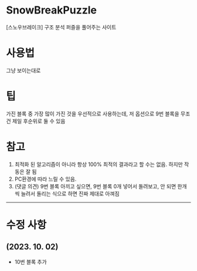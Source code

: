 # SnowBreakPuzzle
[스노우브레이크] 구조 분석 퍼즐을 풀어주는 사이트



# 사용법
그냥 보이는대로

# 팁
가진 블록 중 가장 많이 가진 것을 우선적으로 사용하는데, 저 옵션으로 9번 블록을 무조건 제일 후순위로 둘 수 있음

# 참고
1) 최적화 된 알고리즘이 아니라 항상 100% 최적의 결과라고 할 수는 없음. 하지만 작동은 잘 됨
2) PC환경에 따라 느릴 수 있음.
3) (댓글 의견) 9번 블록 아끼고 싶으면, 9번 블록 0개 넣어서 돌려보고, 안 되면 한개씩 늘려서 돌리는 식으로 하면 진짜 제대로 아껴짐

----

# 수정 사항

## (2023. 10. 02) 
- 10번 블록 추가

